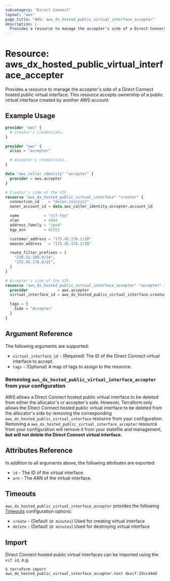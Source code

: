 ```yaml
---
subcategory: "Direct Connect"
layout: "aws"
page_title: "AWS: aws_dx_hosted_public_virtual_interface_accepter"
description: |-
  Provides a resource to manage the accepter's side of a Direct Connect hosted public virtual interface.
---
```


# Resource: aws_dx_hosted_public_virtual_interface_accepter

Provides a resource to manage the accepter's side of a Direct Connect hosted public virtual interface.
This resource accepts ownership of a public virtual interface created by another AWS account.

## Example Usage

```terraform
provider "aws" {
  # Creator's credentials.
}

provider "aws" {
  alias = "accepter"

  # Accepter's credentials.
}

data "aws_caller_identity" "accepter" {
  provider = aws.accepter
}

# Creator's side of the VIF
resource "aws_dx_hosted_public_virtual_interface" "creator" {
  connection_id    = "dxcon-zzzzzzzz"
  owner_account_id = data.aws_caller_identity.accepter.account_id

  name           = "vif-foo"
  vlan           = 4094
  address_family = "ipv4"
  bgp_asn        = 65352

  customer_address = "175.45.176.1/30"
  amazon_address   = "175.45.176.2/30"

  route_filter_prefixes = [
    "210.52.109.0/24",
    "175.45.176.0/22",
  ]
}

# Accepter's side of the VIF.
resource "aws_dx_hosted_public_virtual_interface_accepter" "accepter" {
  provider             = aws.accepter
  virtual_interface_id = aws_dx_hosted_public_virtual_interface.creator.id

  tags = {
    Side = "Accepter"
  }
}
```

## Argument Reference

The following arguments are supported:

* `virtual_interface_id` - (Required) The ID of the Direct Connect virtual interface to accept.
* `tags` - (Optional) A map of tags to assign to the resource.

### Removing `aws_dx_hosted_public_virtual_interface_accepter` from your configuration

AWS allows a Direct Connect hosted public virtual interface to be deleted from either the allocator's or accepter's side.
However, Terraform only allows the Direct Connect hosted public virtual interface to be deleted from the allocator's side
by removing the corresponding `aws_dx_hosted_public_virtual_interface` resource from your configuration.
Removing a `aws_dx_hosted_public_virtual_interface_accepter` resource from your configuration will remove it
from your statefile and management, **but will not delete the Direct Connect virtual interface.**


## Attributes Reference

In addition to all arguments above, the following attributes are exported:

* `id` - The ID of the virtual interface.
* `arn` - The ARN of the virtual interface.

## Timeouts

`aws_dx_hosted_public_virtual_interface_accepter` provides the following
[Timeouts](https://www.terraform.io/docs/configuration/blocks/resources/syntax.html#operation-timeouts) configuration options:

- `create` - (Default `10 minutes`) Used for creating virtual interface
- `delete` - (Default `10 minutes`) Used for destroying virtual interface

## Import

Direct Connect hosted public virtual interfaces can be imported using the `vif id`, e.g.

```
$ terraform import aws_dx_hosted_public_virtual_interface_accepter.test dxvif-33cc44dd
```
